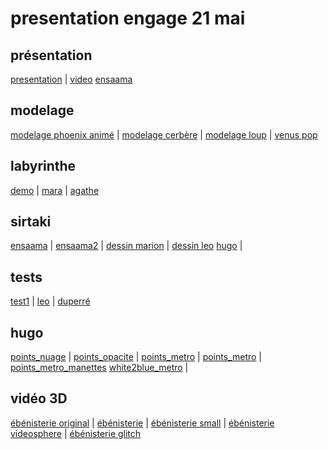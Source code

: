 # presentation engage 21 mai

## présentation
[presentation](https://slides.com/eminet/deck) |
[video](https://eminet666.github.io/ensaama/engage/ensaama_vr_small.mp4)
[ensaama](https://eminet666.github.io/share/sirtaki/view360/ensaama.html)

## modelage
[modelage phoenix animé](https://eminet666.github.io/ensaama/2021/dnmade2/garance_animation.html) |
[modelage cerbère](https://eminet666.github.io/ensaama/2021/dnmade2/loubna.html) |
[modelage loup](https://eminet666.github.io/share/modelage/retouches_etienne_oculus.html) |
[venus pop](https://eminet666.github.io/share/modelage/venus_test.html)

## labyrinthe
[demo](https://eminet666.github.io/ensaama/2021/dnmade1/2_demo_labyrinthe_3D.html) |
[mara](https://mara-servain.github.io/a-frame/labyrinthe.html) |
[agathe](https://agathemrgl.github.io/vr/Labyrinth/labyrinth)

## sirtaki
[ensaama](https://eminet666.github.io/share/sirtaki/view360/ensaama.html) |
[ensaama2](https://eminet666.github.io/share/sirtaki/view360/ensaama2.html) |
[dessin marion](https://maionaiiise.github.io/maionaiiise_VR/14_sirtaki-final-test/index.html) |
[dessin leo](https://tempuraleo.github.io/sirtaki_leo1-master/index.html)
[hugo](https://honuh.github.io/houdot_VR/SIRTAKI/index.html) |

## tests
[test1](https://honuh.github.io/houdot_VR/projet_pro_experimentations/fog/fog_black_to_img_metro.html) |
[leo](https://tempuraleo.github.io/galaxie_leo-master/experience2/index.html) |
[duperré](https://www.pierreginer.com/duperre360)

## hugo
[points_nuage](https://honuh.github.io/houdot_VR/projet_pro_experimentations/hdri.html) |
[points_opacite](https://honuh.github.io/houdot_VR/projet_pro_experimentations/z_k3Dlib/3_vaisseau_anim.html) |
[points_metro](https://honuh.github.io/houdot_VR/projet_pro_experimentations/z_k3Dlib/metro_point.html) |
[points_metro](https://honuh.github.io/houdot_VR/projet_pro_experimentations/mouvements/metro_point_mouvement.html) |
[points_metro_manettes](https://honuh.github.io/houdot_VR/projet_pro_experimentations/)
[white2blue_metro](https://honuh.github.io/houdot_VR/projet_pro_experimentations/fog/fog_black_to_blue_metro.html) |

## vidéo 3D
[ébénisterie original](https://eminet666.github.io/ensaama/engage/2_video360_original.html) | 
[ébénisterie](https://eminet666.github.io/ensaama/engage/0_video360.html) | 
[ébénisterie small](https://eminet666.github.io/ensaama/engage/1_video360_small.html) |
[ébénisterie videosphere](https://eminet666.github.io/ensaama/engage/3_video360_sol2.html) |
[ébénisterie glitch](https://eminet666.github.io/ensaama/engage/3_video360_sol3.html)
